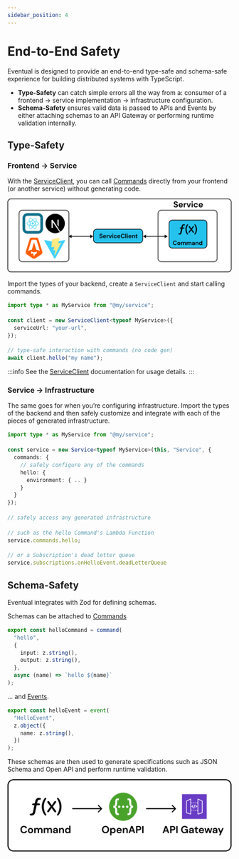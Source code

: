 ```yaml
---
sidebar_position: 4
---
```


# End-to-End Safety

Eventual is designed to provide an end-to-end type-safe and schema-safe experience for building distributed systems with TypeScript.

- **Type-Safety** can catch simple errors all the way from a: consumer of a frontend → service implementation → infrastructure configuration.
- **Schema-Safety** ensures valid data is passed to APIs and Events by either attaching schemas to an API Gateway or performing runtime validation internally.

## Type-Safety

### Frontend → Service

With the [ServiceClient](../reference/api/client.md), you can call [Commands](../reference/api/command.md) directly from your frontend (or another service) without generating code.

![](../../assets/service-client.png)

Import the types of your backend, create a `ServiceClient` and start calling commands.

```ts
import type * as MyService from "@my/service";

const client = new ServiceClient<typeof MyService>({
  serviceUrl: "your-url",
});

// type-safe interaction with commands (no code gen)
await client.hello("my name");
```

:::info
See the [ServiceClient](../reference/api/client.md) documentation for usage details.
:::

### Service → Infrastructure

The same goes for when you’re configuring infrastructure. Import the types of the backend and then safely customize and integrate with each of the pieces of generated infrastructure.

```ts
import type * as MyService from "@my/service";

const service = new Service<typeof MyService>(this, "Service", {
  commands: {
    // safely configure any of the commands
    hello: {
      environment: { .. }
    }
  }
});

// safely access any generated infrastructure

// such as the hello Command's Lambda Function
service.commands.hello;

// or a Subscription's dead letter queue
service.subscriptions.onHelloEvent.deadLetterQueue
```

## Schema-Safety

Eventual integrates with Zod for defining schemas.

Schemas can be attached to [Commands](../reference/api/command.md)

```ts
export const helloCommand = command(
  "hello",
  {
    input: z.string(),
    output: z.string(),
  },
  async (name) => `hello ${name}`
);
```

... and [Events](../reference/messaging/event.md).

```ts
export const helloEvent = event(
  "HelloEvent",
  z.object({
    name: z.string(),
  })
);
```

These schemas are then used to generate specifications such as JSON Schema and Open API and perform runtime validation.

![](../../assets/command-openapi.png)
